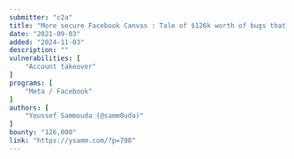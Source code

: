 ```yaml
---
submitter: "c2a"
title: "More secure Facebook Canvas : Tale of $126k worth of bugs that lead to Facebook Account Takeovers"
date: "2021-09-03"
added: "2024-11-03"
description: ""
vulnerabilities: [
    "Account takeover"
]
programs: [
    "Meta / Facebook"
]
authors: [
    "Youssef Sammouda (@samm0uda)"
]
bounty: "126,000"
link: "https://ysamm.com/?p=708"
---
```




